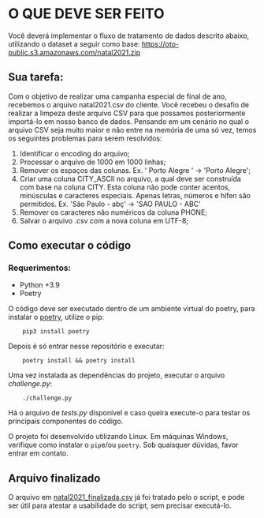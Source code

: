 
# O QUE DEVE SER FEITO

Você deverá implementar o fluxo de tratamento de dados descrito abaixo,
utilizando o dataset a seguir como base:
https://oto-public.s3.amazonaws.com/natal2021.zip

## Sua tarefa:
Com o objetivo de realizar uma campanha especial de final de ano,
recebemos o arquivo natal2021.csv do cliente. Você recebeu o desafio de
realizar a limpeza deste arquivo CSV para que possamos posteriormente
importá-lo em nosso banco de dados. Pensando em um cenário no qual o
arquivo CSV seja muito maior e não entre na memória de uma só vez, temos
os seguintes problemas para serem resolvidos:

1. Identificar o encoding do arquivo;
2. Processar o arquivo de 1000 em 1000 linhas;
3. Remover os espaços das colunas. Ex. ' Porto Alegre ' -> 'Porto Alegre';
4. Criar uma coluna CITY_ASCII no arquivo, a qual deve ser construída com
base na coluna CITY. Esta coluna não pode conter acentos, minúsculas e
caracteres especiais. Apenas letras, números e hífen são permitidos. Ex. 'São
Paulo - abç' -> 'SAO PAULO - ABC'
5. Remover os caracteres não numéricos da coluna PHONE;
6. Salvar o arquivo .csv com a nova coluna em UTF-8;

## Como executar o código

### Requerimentos:
- Python +3.9
- Poetry

O código deve ser executado dentro de um ambiente virtual do poetry, para instalar o [poetry](https://python-poetry.org/), utilize o pip:

		pip3 install poetry
		
Depois é só entrar nesse repositório e executar:

		poetry install && poetry install
		
Uma vez instalada as dependências do projeto, executar o arquivo *challenge.py*:

		./challenge.py

Há o arquivo de _tests.py_ disponível e caso queira execute-o para testar os principais componentes do código.

O projeto foi desenvolvido utilizando Linux. Em máquinas Windows, verifique como instalar o `pip`e/ou `poetry`.
Sob quaisquer dúvidas, favor entrar em contato.

## Arquivo finalizado

O arquivo em [natal2021_finalizada.csv](https://github.com/jeanlandim/pmweb_challenge/blob/main/data/natal2021_finalizada.csv) já foi tratado pelo o script,
e pode ser útil para atestar a usabilidade do script, sem precisar executá-lo.



